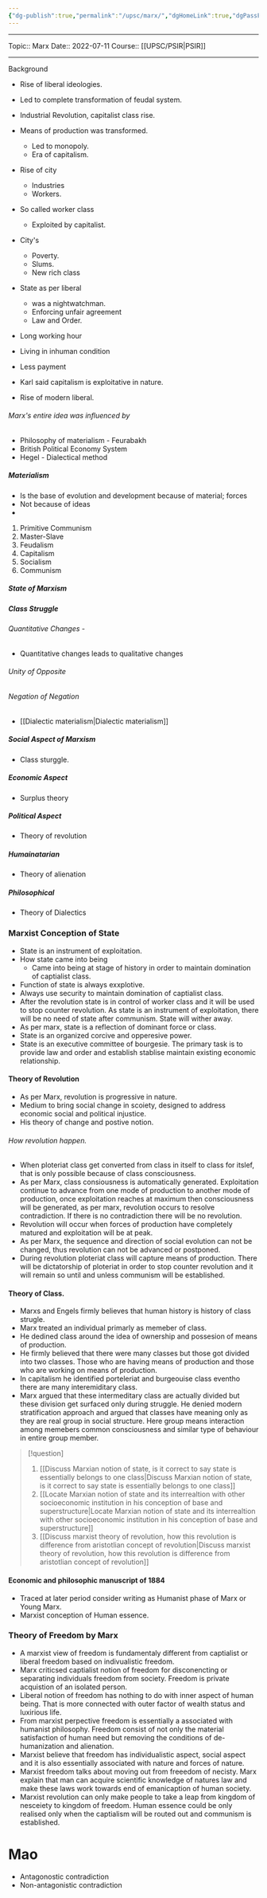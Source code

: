 ```yaml
---
{"dg-publish":true,"permalink":"/upsc/marx/","dgHomeLink":true,"dgPassFrontmatter":false}
---
```


----
Topic:: Marx
Date:: 2022-07-11
Course:: [[UPSC/PSIR|PSIR]] 

----
Background
- Rise of liberal ideologies.
- Led to complete transformation of feudal system. 
- Industrial Revolution, capitalist class rise. 
- Means of production was transformed. 
	- Led to monopoly. 
	- Era of  capitalism. 
- Rise of city
	- Industries 
	- Workers. 
- So called worker class 
	- Exploited by capitalist. 
- City's
	- Poverty.
	- Slums.
	- New rich class
- State as per liberal 
	- was a nightwatchman.
	- Enforcing unfair agreement
	- Law and Order.  
- Long working hour
- Living in inhuman condition 
- Less payment

- Karl said capitalism is exploitative in nature. 
- Rise of modern liberal.

###### Marx's entire idea was influenced by  
- Philosophy of materialism - Feurabakh
- British Political Economy System
- Hegel - Dialectical method 

##### Materialism 
- Is the base of evolution and development because of material; forces 
- Not because of ideas 
- 

1. Primitive Communism
2. Master-Slave
3. Feudalism
4. Capitalism 
5. Socialism 
6. Communism 


##### State of Marxism 

##### Class Struggle 

###### Quantitative Changes - 
- Quantitative changes leads to qualitative changes 
###### Unity of Opposite 
###### Negation of Negation  

- [[Dialectic materialism|Dialectic materialism]]


##### Social Aspect of Marxism 
- Class sturggle. 
##### Economic Aspect 
- Surplus theory 

##### Political Aspect 
- Theory of revolution 
##### Humainatarian 
- Theory of alienation 
##### Philosophical 
- Theory of Dialectics 


### Marxist Conception of State
- State is an instrument of exploitation. 
- How state came into being 
	- Came into being at stage of  history in order to maintain domination of captialist class. 
- Function of state is always exxplotive. 
- Always use security to maintain domination of captialist class. 
- After the revolution state is in control of worker class and it will be used to stop counter revolution. As state is an instrument of exploitation, there will be no need of state after communism. State will wither away. 
- As per marx, state is a reflection of dominant force or class. 
- State is an organized corcive and opperesive power. 
- State is an executive committee of bourgesie. The primary task is to provide law and order and establish stablise maintain existing economic relationship. 

#### Theory of Revolution 
- As per Marx, revolution is progressive in nature. 
- Medium to bring social change in scoiety, designed to address economic social and political injustice. 
- His theory of change and postive notion. 

###### How revolution happen. 
- When ploteriat class get converted from class in itself to class for itslef, that is only possible because of class consciousness. 
- As per Marx, class consiousness is automatically generated. Exploitation continue to advance from one mode of production to another mode of production, once exploitation reaches at maximum then consciousness will be generated, as per marx, revolution occurs to resolve contradiction.  If there is no contradiction there will be no revolution. 
- Revolution will occur when forces of production have completely matured and exploitation will be at peak. 
- As per Marx, the sequence and direction of social evolution can not be changed, thus revolution can not be advanced or postponed. 
- During revolution ploteriat class will capture means of production. There will be dictatorship of ploteriat in order to stop counter revolution and it will remain so until and unless communism will be established.  
#### Theory of Class.
- Marxs and Engels firmly believes that human history is history of class strugle. 
- Marx treated an individual primarly as memeber of class. 
- He dedined class around the idea of ownership and possesion of means of production.
- He firmly believed that there were many classes but those got divided into two classes. Those who are having means of production and those who are working on means of production. 
- In capitalism he identified porteleriat and burgeouise class eventho there are many interemiditary class. 
- Marx argued that these intermeditary class are actually divided but these division get surfaced only during struggle. He denied modern stratification approach and argued that classes have meaning only as they are real group in social structure. Here group means interaction among memebers common consciousness and similar type of behaviour in entire group member. 

> [!question]
>1.  [[Discuss Marxian notion of state, is it correct to say state is essentially belongs to one class|Discuss Marxian notion of state, is it correct to say state is essentially belongs to one class]]
>2. [[Locate Marxian notion of state and its interrealtion with other socioeconomic institution in his conception of base and superstructure|Locate Marxian notion of state and its interrealtion with other socioeconomic institution in his conception of base and superstructure]]
>3. [[Discuss marxist theory of revolution, how this revolution is difference from aristotlian concept of revolution|Discuss marxist theory of revolution, how this revolution is difference from aristotlian concept of revolution]]

#### Economic and philosophic manuscript of 1884 
- Traced at later period consider writing as Humanist phase of Marx or Young Marx. 
- Marxist conception of Human essence.  
 ### Theory of Freedom by Marx 
 - A marxist view of freedom is fundamentaly different from captialist  or liberal freedom based on indivualistic freedom.
 - Marx criticsed captialist notion of freedom for disconencting or separating individuals freedom from society. Freedom is private acquistion of an isolated person. 
 - Liberal notion of freedom has nothing to do with inner aspect of human being. That is more connected with outer factor of wealth status and luxirious life. 
 - From marxist perpective freedom is essentially a associated with humanist philosophy. Freedom consist of not only the material satisfaction of human need but removing the conditions of de-humanization and alienation. 
 - Marxist believe that freedom has individualistic aspect, social aspect and it is also essentially associated with nature and forces of nature. 
 - Marxist freedom talks about moving out from freeedom of necisty. Marx explain that man can acquire scientific knowledge of natures law and make these laws work towards end of emanicaption of human society. 
 - Marxist revolution can only make people to take a leap from kingdom of nesceiety to kingdom of freedom. Human essence could be only realised only when the captialism will be routed out and communism is established. 


# Mao
- Antagonostic contradiction
- Non-antagonistic contradiction